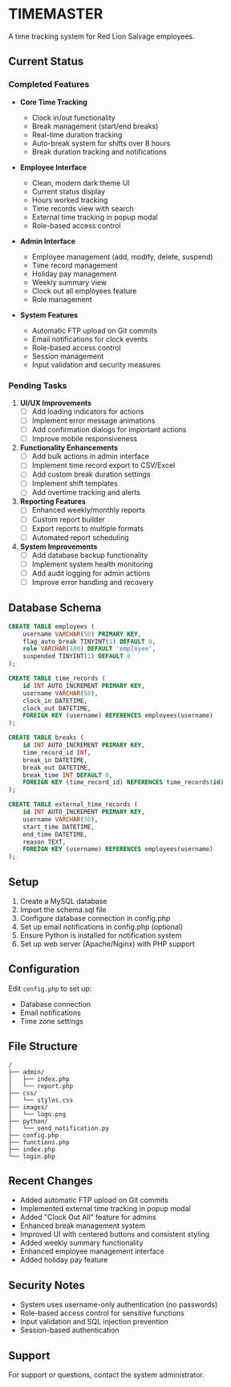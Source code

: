 # TIMEMASTER

A time tracking system for Red Lion Salvage employees.

## Current Status

### Completed Features
- **Core Time Tracking**
  - Clock in/out functionality
  - Break management (start/end breaks)
  - Real-time duration tracking
  - Auto-break system for shifts over 8 hours
  - Break duration tracking and notifications

- **Employee Interface**
  - Clean, modern dark theme UI
  - Current status display
  - Hours worked tracking
  - Time records view with search
  - External time tracking in popup modal
  - Role-based access control

- **Admin Interface**
  - Employee management (add, modify, delete, suspend)
  - Time record management
  - Holiday pay management
  - Weekly summary view
  - Clock out all employees feature
  - Role management

- **System Features**
  - Automatic FTP upload on Git commits
  - Email notifications for clock events
  - Role-based access control
  - Session management
  - Input validation and security measures

### Pending Tasks
1. **UI/UX Improvements**
   - [ ] Add loading indicators for actions
   - [ ] Implement error message animations
   - [ ] Add confirmation dialogs for important actions
   - [ ] Improve mobile responsiveness

2. **Functionality Enhancements**
   - [ ] Add bulk actions in admin interface
   - [ ] Implement time record export to CSV/Excel
   - [ ] Add custom break duration settings
   - [ ] Implement shift templates
   - [ ] Add overtime tracking and alerts

3. **Reporting Features**
   - [ ] Enhanced weekly/monthly reports
   - [ ] Custom report builder
   - [ ] Export reports to multiple formats
   - [ ] Automated report scheduling

4. **System Improvements**
   - [ ] Add database backup functionality
   - [ ] Implement system health monitoring
   - [ ] Add audit logging for admin actions
   - [ ] Improve error handling and recovery

## Database Schema

```sql
CREATE TABLE employees (
    username VARCHAR(50) PRIMARY KEY,
    flag_auto_break TINYINT(1) DEFAULT 0,
    role VARCHAR(100) DEFAULT 'employee',
    suspended TINYINT(1) DEFAULT 0
);

CREATE TABLE time_records (
    id INT AUTO_INCREMENT PRIMARY KEY,
    username VARCHAR(50),
    clock_in DATETIME,
    clock_out DATETIME,
    FOREIGN KEY (username) REFERENCES employees(username)
);

CREATE TABLE breaks (
    id INT AUTO_INCREMENT PRIMARY KEY,
    time_record_id INT,
    break_in DATETIME,
    break_out DATETIME,
    break_time INT DEFAULT 0,
    FOREIGN KEY (time_record_id) REFERENCES time_records(id)
);

CREATE TABLE external_time_records (
    id INT AUTO_INCREMENT PRIMARY KEY,
    username VARCHAR(50),
    start_time DATETIME,
    end_time DATETIME,
    reason TEXT,
    FOREIGN KEY (username) REFERENCES employees(username)
);
```

## Setup

1. Create a MySQL database
2. Import the schema.sql file
3. Configure database connection in config.php
4. Set up email notifications in config.php (optional)
5. Ensure Python is installed for notification system
6. Set up web server (Apache/Nginx) with PHP support

## Configuration

Edit `config.php` to set up:
- Database connection
- Email notifications
- Time zone settings

## File Structure

```
/
├── admin/
│   ├── index.php
│   └── report.php
├── css/
│   └── styles.css
├── images/
│   └── logo.png
├── python/
│   └── send_notification.py
├── config.php
├── functions.php
├── index.php
└── login.php
```

## Recent Changes

- Added automatic FTP upload on Git commits
- Implemented external time tracking in popup modal
- Added "Clock Out All" feature for admins
- Enhanced break management system
- Improved UI with centered buttons and consistent styling
- Added weekly summary functionality
- Enhanced employee management interface
- Added holiday pay feature

## Security Notes

- System uses username-only authentication (no passwords)
- Role-based access control for sensitive functions
- Input validation and SQL injection prevention
- Session-based authentication

## Support

For support or questions, contact the system administrator.

